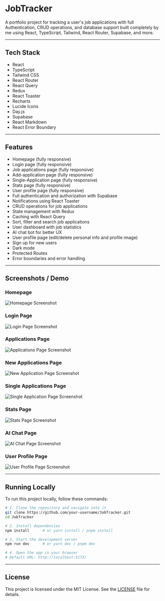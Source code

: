 # JobTracker

A portfolio project for tracking a user's job applications with full Authentication, CRUD operations, and database support built completely by me using React, TypeScript, Tailwind, React Router, Supabase, and more.

---

## Tech Stack

- React
- TypeScript
- Tailwind CSS
- React Router
- React Query
- Redux
- React Toaster
- Recharts
- Lucide Icons
- Day.js
- Supabase
- React Markdown
- React Error Boundary

---

## Features

- Homepage (fully responsive)
- Login page (fully responsive)
- Job applications page (fully responsive)
- Add-application page (fully responsive)
- Single-Application page (fully responsive)
- Stats page (fully responsive)
- User profile page (fully responsive)
- Full authentication and authorization with Supabase
- Notifications using React Toaster
- CRUD operations for job applications
- State management with Redux
- Caching with React Query
- Sort, filter and search job applications
- User dashboard with job statistics
- AI chat bot for better UX
- User profile page (edit/delete personal info and profile image)
- Sign up for new users
- Dark mode
- Protected Routes
- Error boundaries and error handling

---

## Screenshots / Demo

### Homepage

![Homepage Screenshot](public/assets/homepage.png)

### Login Page

![Login Page Screenshot](public/assets/login.png)

### Applications Page

![Applications Page Screenshot](public/assets/applications.png)

### New Applications Page

![New Application Page Screenshot](public/assets/AddNewApplication.png)

### Single Applications Page

![Single Application Page Screenshot](public/assets/SingleApplicationPage.png)

### Stats Page

![Stats Page Screenshot](public/assets/StatsPage.png)

### AI Chat Page

![AI Chat Page Screenshot](public/assets/AIChatPage.png)

### User Profile Page

![User Profile Page Screenshot](public/assets/UserProfilePage.png)

---

## Running Locally

To run this project locally, follow these commands:

```bash
# 1. Clone the repository and navigate into it
git clone https://github.com/your-username/JobTracker.git
cd JobTracker

# 2. Install dependencies
npm install      # or yarn install / pnpm install

# 3. Start the development server
npm run dev      # or yarn dev / pnpm dev

# 4. Open the app in your browser
# Default URL: http://localhost:5173/
```

---

## License

This project is licensed under the MIT License. See the [LICENSE](LICENSE) file for details.
